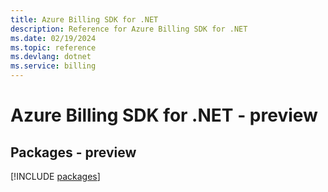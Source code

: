 ```yaml
---
title: Azure Billing SDK for .NET
description: Reference for Azure Billing SDK for .NET
ms.date: 02/19/2024
ms.topic: reference
ms.devlang: dotnet
ms.service: billing
---
```

# Azure Billing SDK for .NET - preview
## Packages - preview
[!INCLUDE [packages](billing-index.md)]